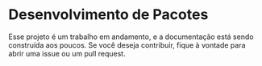 # Desenvolvimento de Pacotes 

Esse projeto é um trabalho em andamento, e a documentação está sendo construída aos poucos. Se você deseja contribuir, fique à vontade para abrir uma issue ou um pull request.